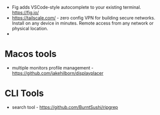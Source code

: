 * Fig adds VSCode-style autocomplete to your existing terminal. https://fig.io/
* https://tailscale.com/ - zero config VPN for building secure networks. Install on any device in minutes. Remote access from any network or physical location.
* 

# Macos tools
* multiple monitors profile management - https://github.com/jakehilborn/displayplacer

# CLI Tools
* search tool - https://github.com/BurntSushi/ripgrep
